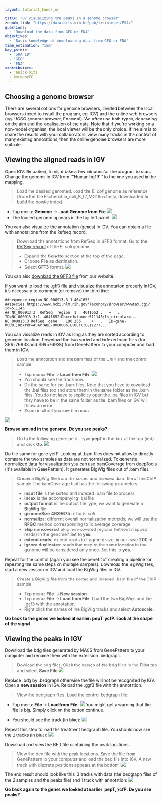```yaml
---
layout: tutorial_hands_on

title: "07 Visualizing the peaks in a genome browser"
zenodo_link: "https://data.bits.vib.be/pub/trainingen/PSA/"
questions:
  - "Download the data from GEO or ENA"
objectives:
  - "Basic knowledge of downloading data from GEO or ENA"
time_estimation: "15m"
key_points:
  - "SRA ID"
  - "GEO"
  - "ENA"
contributors:
  - janick-bits
  - morganeTC
---
```


## Choosing a genome browser

There are several options for genome browsers, divided between the local browsers (need to install the program, eg. IGV) and the online web browsers (eg. UCSC genome browser, Ensembl). We often use both types, depending on the aim and the localisation of the data.
Note that if you're working on a non-model organism, the local viewer will be the only choice. If the aim is to share the results with your collaborators, view many tracks in the context of many existing annotations, then the online genome browsers are more suitable.

## Viewing the aligned reads in IGV

Open IGV. Be patient, it might take a few minutes for the program to start.
Change the genome in IGV from '''Human hg19''' to the one you used in the mapping.

> Load the desired genomed. 
> Load the *E. coli* genome as reference (from the file Escherichia_coli_K_12_MG1655.fasta, downloaded to build the bowtie index).

- Top menu: **Genome** -> **Load Genome from File**
 ![](../../images/IGVLoadGenome.png)
- The loaded genome appears in the top left panel:
 ![](../../images/IGVLoadGenome2.png)

You can also visualize the annotation (genes) in IGV. You can obtain a file with annotations from the Refseq record.

> Download the annotations from RefSeq in GFF3 format. 
> Go to the [RefSeq record](https://www.ncbi.nlm.nih.gov/nuccore/NC_000913.3) of the *E. coli* genome.
> - Expand the **Send to** section at the top of the page.
> - Choose **File** as destination.
> - Select **GFF3** format.
 ![](../../images/NCBIGFF3.png)

You can also [download the GFF3 file](http://data.bits.vib.be/pub/trainingen/NGSIntro/Ecoli_annotations.gff3) from our website.

If you want to load the .gff3 file and visualize the annotation properly in IGV, it’s necessary to comment (or remove) the third line:
```
##sequence-region NC_000913.3 1 4641652
##species https://www.ncbi.nlm.nih.gov/Taxonomy/Browser/wwwtax.cgi?id=511145
## NC_000913.3	RefSeq	region	1	4641652	.	+	.	ID=NC_000913.3:1..4641652;Dbxref=taxon:511145;Is_circular=...
NC_000913.3	RefSeq	gene	190	255	.	+	.	ID=gene-b0001;Dbxref=ASAP:ABE-0000006,ECOCYC:EG11277...
```

You can visualize reads in IGV as long as they are sorted according to genomic location. Download the two sorted and indexed bam files (for SRR576933 and SRR576938) from GenePattern to your computer and load them in IGV.

> Load the annotation and the bam files of the ChIP and the control sample. 
> - Top menu: **File** -> **Load from File**:
>  ![](../../images/IGVLoadFile.png)
> - You should see the track now.
> - Do the same for the .bam files.
> Note that you have to download the .bai files too and store them in the same folder as the .bam files. You do not have to explicitly open the .bai files in IGV but they have to be in the same folder as the .bam files or IGV will throw an error.
> - Zoom in u8ntil you see the reads

 ![](../../images/IGVbams.png)

**Browse around in the genome. Do you see peaks?**

> Go to the following gene: pepT.
> Type **pepT** in the box at the top (red) and click **Go**:
 ![](../../images/IGVpepT.png)

Do the same for gene ycfP.
Looking at .bam files does not allow to directly compare the two samples as data are not normalized. To generate normalized data for visualization you can use bamCoverage from deepTools (it's available in GenePattern). It generates BigWig files out of .bam files.

> Create a BigWig file from the sorted and indexed .bam file of the ChIP sample
> The bamCoverage tool has the following parameters:
> - **input file** is the sorted and indexed .bam file to process
> - **index** is the accompanying .bai file
> - **output format** is the output file type, we want to generate a **BigWig** file
> - **genomeSize** **4639675** nt for *E. coli*
> - **normalize**: different overall normalization methods; we will use the **RPGC** method corresponding to 1x average coverage
> - **skip noncovered**: skip non-covered regions (without mapped reads) in the genome? Set to **yes**.
> - **extend reads**: extend reads to fragment size, in our case **200** nt.
> - **ignore duplicates**: reads that map to the same location in the genome will be considered only once. Set this to **yes**.

Repeat for the control (again you see the benefit of creating a pipeline for repeating the same steps on multiple samples).
Download the BigWig files, start a new session in IGV and load the BigWig files in IGV.

> Create a BigWig file from the sorted and indexed .bam file of the ChIP sample
> - Top menu: **File** -> **New session**
> - Top menu: **File** -> **Load from File**. Load the two BigWigs and the .ggf3 with the annotation.
> - Right click the names of the BigWig tracks and select **Autoscale**.

**Go back to the genes we looked at earlier: pepT, ycfP. Look at the shape of the signal.**

## Viewing the peaks in IGV

Download the bdg files generated by MACS from GenePattern to your computer and rename them with the extension .bedgraph.

> Dowload the bdg files. 
> Click the names of the bdg files in the **Files** tab and select **Save File**
 ![](../../images/GPDownloadBdg.png)

Replace .bdg by .bedgraph otherwise the file will not be recognized by IGV.
Open a **new session** in IGV. Reload the .ggf3 file with the annotation.

> View the bedgraph files. 
> Load the control bedgraph file:

- Top menu: **File** -> **Load from File**:
 ![](../../images/IGVLoadFile.png)
You might get a warning that the file is big. Simply click on the button continue.

- You should see the track (in blue):
 ![](../../images/IGVLoadFile2.png)

Repeat this step to load the treatment bedgraph file. You should now see the 2 tracks (in blue):
 ![](../../images/IGVLoadFile3.png)

Download and view the BED file containing the peak locations.

> View the bed file with the peak locations. 
> Save the file from GenePattern to your computer and load the bed file into IGV.
A new track with discrete positions appears at the bottom:
 ![](../../images/IGVLoadFile4.png)

The end result should look like this: 3 tracks with data (the bedgraph files of the 2 samples and the peaks file) and 1 track with annotation:
 ![](../../images/IGVLoadFile5.png) 

**Go back again to the genes we looked at earlier: pepT, ycfP. Do you see peaks?**
